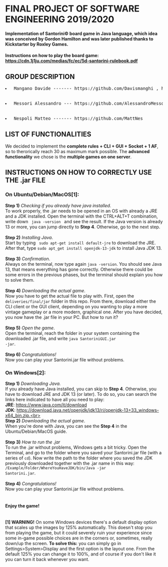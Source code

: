 # FINAL PROJECT OF SOFTWARE ENGINEERING 2019/2020

#### Implementation of Santorini© board game in Java language, which idea was conceived by Gordon Hamilton and was later published thanks to Kickstarter by Roxley Games.

#### Instructions on how to play the board game: https://cdn.1j1ju.com/medias/fc/ec/5d-santorini-rulebook.pdf

## GROUP DESCRIPTION
<pre><li> Mangano Davide ------- https://github.com/Davismanghi , https://github.com/DavideMangano </li>
  <li> Messori Alessandro --- https://github.com/AlessandroMessori </li>
  <li> Nespoli Matteo ------- https://github.com/MattNes </li></pre>
  
## LIST OF FUNCTIONALITIES

We decided to implement the __complete rules + CLI + GUI + Socket + 1 AF__, so to therorically reach 30 as maximum mark possible. The __advanced functionality__ we chose is the __multiple games on one server__.

## INSTRUCTIONS ON HOW TO CORRECTLY USE THE .jar FILE

### On Ubuntu/Debian/MacOS[1]:

__Step 1)__ *Checking if you already have java installed.* <br>
To work properly, the .jar needs to be opened in an OS with already a JRE and a JDK installed. Open the terminal with the CTRL+ALT+T combination, write down <code> java -version </code> and see the result. If the Java version is already 13 or more, you can jump directly to __Step 4__. Otherwise, go to the next step. <br><br>
__Step 2)__ *Installing Java*.<br>
Start by typing <code> sudo apt-get install default-jre</code> to download the JRE. After that, type <code>sudo apt_get install openjdk-13-jdk</code> to install Java JDK 13. <br><br>
__Step 3)__ *Confirmation*.<br>
Always on the terminal, now type again <code>java -version</code>. You should see Java 13, that means everything has gone correctly. Otherwise there could be some errors in the previous phases, but the terminal should explain you how to solve them.<br><br>
__Step 4)__ *Downloading the actual game*.<br>
Now you have to get the actual file to play with. First, open the <code>deliveries/final/jar</code> folder in this repo. From there, download either the CLI client or the GUI client, depending on you wanting to play a more vintage gameplay or a more modern, graphical one.
After you have decided, you now have the .jar file in your PC. But how to run it?<br><br>
__Step 5)__ *Open the game*. <br>
Open the terminal, reach the folder in your system containing the downloaded .jar file, and write <code>java SantoriniGUI.jar -jar</code>.<br><br>
__Step 6)__ *Congratulations!*<br>
Now you can play your Santorini.jar file without problems. 

### On Windows[2]:

__Step 1)__ *Downloading Java.*<br>
If you already have Java installed, you can skip to __Step 4__. Otherwise, you have to download JRE and JDK 13 (or later). To do so, you can search the links here indicated to have all you need to play:<br>
__JRE__: https://www.java.com/it/download <br>
__JDK__: https://download.java.net/openjdk/jdk13/ri/openjdk-13+33_windows-x64_bin.zip.<br><br>
__Step 2)__ *Downloading the actual game*.<br>
When you're done with Java, you can see the __Step 4__ in the Ubuntu/Debian/MacOS guide.<br><br>
__Step 3)__ *How to run the .jar*<br>
To run the .jar without problems, Windows gets a bit tricky. Open the Terminal, and go to the folder where you saved your Santorini.jar file (with a series of <code>cd</code>). Now write the path to the folder where you saved the JDK previously downloaded together with the .jar name in this way:<br>
<code>/Example/Folder/WhereYouHaveJDK/bin/Java -jar Santorini.jar</code>.<br><br>
__Step 4)__ *Congratulations!*<br>
Now you can play your Santorini.jar file without problems.<br><br>


#### Enjoy the game!<br><br>
__[1] WARNING!__ On some Windows devices there's a default display option that scales up the images by 125% automatically. This doesn't stop you from playing the game, but it could severely ruin your experience since some in-game possible choices are in the corners or, sometimes, really down/up the screen. __To solve this:__ you can simply go in Settings>System>Display and the first option is the layout one. From the default 125% you can change it to 100%, and of course if you don't like it you can turn it back whenever you want.
